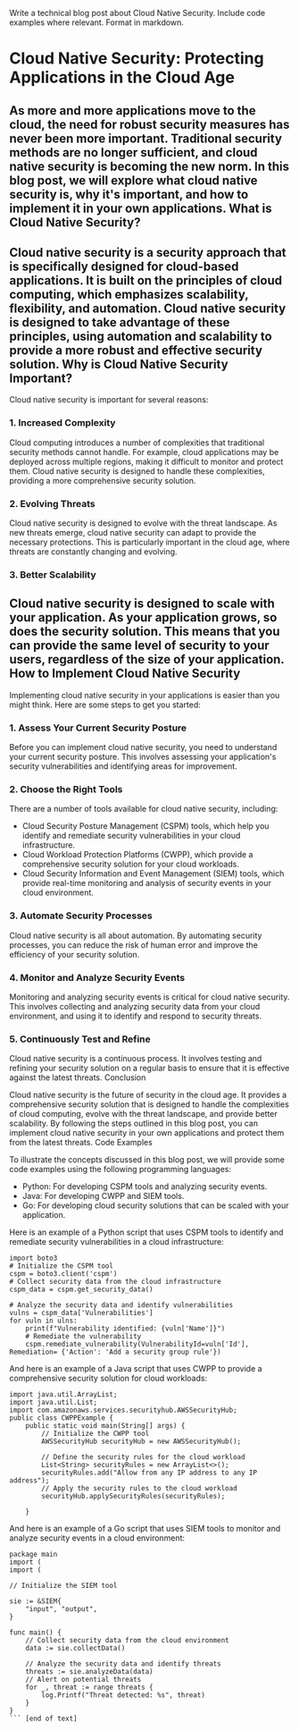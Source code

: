  Write a technical blog post about Cloud Native Security. Include code examples where relevant. Format in markdown.

Cloud Native Security: Protecting Applications in the Cloud Age
============================================================

As more and more applications move to the cloud, the need for robust security measures has never been more important. Traditional security methods are no longer sufficient, and cloud native security is becoming the new norm. In this blog post, we will explore what cloud native security is, why it's important, and how to implement it in your own applications.
What is Cloud Native Security?
-------------------------

Cloud native security is a security approach that is specifically designed for cloud-based applications. It is built on the principles of cloud computing, which emphasizes scalability, flexibility, and automation. Cloud native security is designed to take advantage of these principles, using automation and scalability to provide a more robust and effective security solution.
Why is Cloud Native Security Important?
------------------------

Cloud native security is important for several reasons:

### 1. Increased Complexity

Cloud computing introduces a number of complexities that traditional security methods cannot handle. For example, cloud applications may be deployed across multiple regions, making it difficult to monitor and protect them. Cloud native security is designed to handle these complexities, providing a more comprehensive security solution.
### 2. Evolving Threats

Cloud native security is designed to evolve with the threat landscape. As new threats emerge, cloud native security can adapt to provide the necessary protections. This is particularly important in the cloud age, where threats are constantly changing and evolving.
### 3. Better Scalability

Cloud native security is designed to scale with your application. As your application grows, so does the security solution. This means that you can provide the same level of security to your users, regardless of the size of your application.
How to Implement Cloud Native Security
----------------------------

Implementing cloud native security in your applications is easier than you might think. Here are some steps to get you started:

### 1. Assess Your Current Security Posture

Before you can implement cloud native security, you need to understand your current security posture. This involves assessing your application's security vulnerabilities and identifying areas for improvement.
### 2. Choose the Right Tools

There are a number of tools available for cloud native security, including:

* Cloud Security Posture Management (CSPM) tools, which help you identify and remediate security vulnerabilities in your cloud infrastructure.
* Cloud Workload Protection Platforms (CWPP), which provide a comprehensive security solution for your cloud workloads.
* Cloud Security Information and Event Management (SIEM) tools, which provide real-time monitoring and analysis of security events in your cloud environment.
### 3. Automate Security Processes

Cloud native security is all about automation. By automating security processes, you can reduce the risk of human error and improve the efficiency of your security solution.
### 4. Monitor and Analyze Security Events

Monitoring and analyzing security events is critical for cloud native security. This involves collecting and analyzing security data from your cloud environment, and using it to identify and respond to security threats.
### 5. Continuously Test and Refine

Cloud native security is a continuous process. It involves testing and refining your security solution on a regular basis to ensure that it is effective against the latest threats.
Conclusion

Cloud native security is the future of security in the cloud age. It provides a comprehensive security solution that is designed to handle the complexities of cloud computing, evolve with the threat landscape, and provide better scalability. By following the steps outlined in this blog post, you can implement cloud native security in your own applications and protect them from the latest threats.
Code Examples

To illustrate the concepts discussed in this blog post, we will provide some code examples using the following programming languages:

* Python: For developing CSPM tools and analyzing security events.
* Java: For developing CWPP and SIEM tools.
* Go: For developing cloud security solutions that can be scaled with your application.

Here is an example of a Python script that uses CSPM tools to identify and remediate security vulnerabilities in a cloud infrastructure:
```
import boto3
# Initialize the CSPM tool
cspm = boto3.client('cspm')
# Collect security data from the cloud infrastructure
cspm_data = cspm.get_security_data()

# Analyze the security data and identify vulnerabilities
vulns = cspm_data['Vulnerabilities']
for vuln in ulns:
    print(f"Vulnerability identified: {vuln['Name']}")
    # Remediate the vulnerability
    cspm.remediate_vulnerability(VulnerabilityId=vuln['Id'], Remediation= {'Action': 'Add a security group rule'})
```

And here is an example of a Java script that uses CWPP to provide a comprehensive security solution for cloud workloads:
```
import java.util.ArrayList;
import java.util.List;
import com.amazonaws.services.securityhub.AWSSecurityHub;
public class CWPPExample {
    public static void main(String[] args) {
        // Initialize the CWPP tool
        AWSSecurityHub securityHub = new AWSSecurityHub();

        // Define the security rules for the cloud workload
        List<String> securityRules = new ArrayList<>();
        securityRules.add("Allow from any IP address to any IP address");
        // Apply the security rules to the cloud workload
        securityHub.applySecurityRules(securityRules);

    }
```
And here is an example of a Go script that uses SIEM tools to monitor and analyze security events in a cloud environment:
```
package main
import (
import (

// Initialize the SIEM tool

sie := &SIEM{
    "input", "output",
}

func main() {
    // Collect security data from the cloud environment
    data := sie.collectData()

    // Analyze the security data and identify threats
    threats := sie.analyzeData(data)
    // Alert on potential threats
    for _, threat := range threats {
        log.Printf("Threat detected: %s", threat)
    }
}
``` [end of text]


